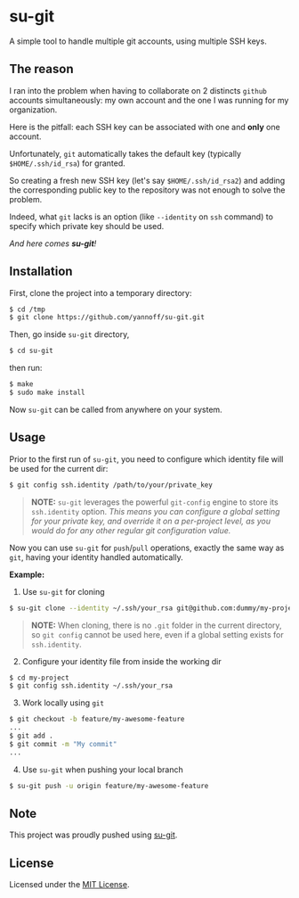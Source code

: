 # su-git

A simple tool to handle multiple git accounts, using multiple SSH keys.

## The reason

I ran into the problem when having to collaborate on 2 distincts `github` accounts simultaneously: my own account and the one I was running for my organization.

Here is the pitfall: each SSH key can be associated with one and **only** one account. 

Unfortunately, `git` automatically takes the default key (typically `$HOME/.ssh/id_rsa`) for granted.

So creating a fresh new SSH key (let's say `$HOME/.ssh/id_rsa2`) and adding the corresponding public key to the repository was not enough to solve the problem. 

Indeed, what `git` lacks is an option (like `--identity` on `ssh` command) to specify which private key should be used.

_And here comes **su-git**!_

## Installation

First, clone the project into a temporary directory:

```bash
$ cd /tmp
$ git clone https://github.com/yannoff/su-git.git
```
Then, go inside `su-git` directory, 

```bash
$ cd su-git
```

then run:

```bash
$ make
$ sudo make install
```

Now `su-git` can be called from anywhere on your system.

## Usage

Prior to the first run of `su-git`, you need to configure which identity file will be used for the current dir:


```bash
$ git config ssh.identity /path/to/your/private_key
```

> **NOTE:** `su-git` leverages the powerful `git-config` engine to store its `ssh.identity` option. 
_This means you can configure a global setting for your private key, and override it on a per-project level, as you would do for any other regular git configuration value._

Now you can use `su-git` for `push`/`pull` operations, exactly the same way as `git`, having your identity handled automatically.

**Example:**

1. Use `su-git` for cloning

```bash
$ su-git clone --identity ~/.ssh/your_rsa git@github.com:dummy/my-project.git
```

> **NOTE:** When cloning, there is no `.git` folder in the current directory, so `git config` cannot be used here, even if a global setting exists for `ssh.identity`.

2. Configure your identity file from inside the working dir

```bash
$ cd my-project
$ git config ssh.identity ~/.ssh/your_rsa
```

3. Work locally using `git`

```bash
$ git checkout -b feature/my-awesome-feature
...
$ git add .
$ git commit -m "My commit"
...
```

4. Use `su-git` when pushing your local branch

```bash
$ su-git push -u origin feature/my-awesome-feature
```


## Note

This project was proudly pushed using [su-git](https://github.com/yannoff/su-git "su-git project").

## License

Licensed under the [MIT License](LICENSE).
